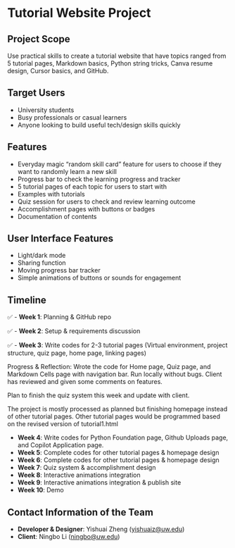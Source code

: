 # Tutorial Website Project

## Project Scope
Use practical skills to create a tutorial website that have topics ranged from 5 tutorial pages, Markdown basics, Python string tricks, Canva resume design, Cursor basics, and GitHub.


## Target Users
- University students
- Busy professionals or casual learners
- Anyone looking to build useful tech/design skills quickly


## Features
- Everyday magic “random skill card” feature for users to choose if they want to randomly learn a new skill
- Progress bar to check the learning progress and tracker
- 5 tutorial pages of each topic for users to start with
- Examples with tutorials
- Quiz session for users to check and review learning outcome
- Accomplishment pages with buttons or badges
- Documentation of contents


## User Interface Features
- Light/dark mode
- Sharing function
- Moving progress bar tracker
- Simple animations of buttons or sounds for engagement


## Timeline
✅ - **Week 1**: Planning & GitHub repo

✅ - **Week 2**: Setup & requirements discussion

✅ - **Week 3**: Write codes for 2-3 tutorial pages (Virtual environment, project structure, quiz page, home page, linking pages)


Progress & Reflection: Wrote the code for Home page, Quiz page, and Markdown Cells page with navigation bar. Run locally without bugs. Client has reviewed and given some comments on features.


Plan to finish the quiz system this week and update with client.


The project is mostly processed as planned but finishing homepage instead of other tutorial pages. Other tutorial pages would be programmed based on the revised version of tutorial1.html

- **Week 4**: Write codes for Python Foundation page, Github Uploads page, and Copilot Application page.
- **Week 5**: Complete codes for other tutorial pages & homepage design
- **Week 6**: Complete codes for other tutorial pages & homepage design
- **Week 7**: Quiz system & accomplishment design
- **Week 8**: Interactive animations integration
- **Week 9**: Interactive animations integration & publish site
- **Week 10**: Demo


## Contact Information of the Team
- **Developer & Designer**: Yishuai Zheng (yishuaiz@uw.edu)
- **Client**: Ningbo Li (ningbo@uw.edu)
